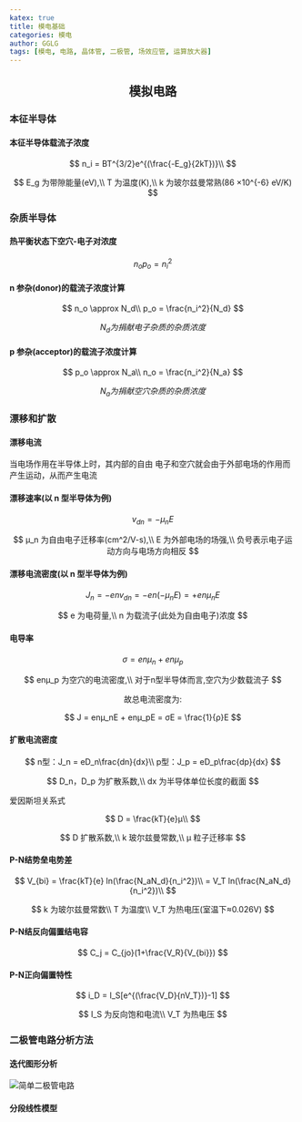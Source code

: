 ```yaml
---
katex: true
title: 模电基础
categories: 模电
author: GGLG
tags: [模电, 电路, 晶体管, 二极管, 场效应管, 运算放大器]
---
```


## <center>模拟电路

### 本征半导体

#### 本征半导体载流子浓度

$$
n_i = BT^{3/2}e^{(\frac{-E_g}{2kT})}\\
$$


$$
E_g 为带隙能量(eV),\\
T 为温度(K),\\
k 为玻尔兹曼常熟(86 ×10^{-6} eV/K)
$$

### 杂质半导体

#### 热平衡状态下空穴-电子对浓度

$$
n_o p_o = n_i^2
$$

#### n 参杂(donor)的载流子浓度计算

$$
n_o \approx N_d\\
p_o = \frac{n_i^2}{N_d}
$$

$$
N_d 为捐献电子杂质的杂质浓度
$$

#### p 参杂(acceptor)的载流子浓度计算

$$
p_o \approx N_a\\
n_o = \frac{n_i^2}{N_a}
$$

$$
N_a 为捐献空穴杂质的杂质浓度
$$

### 漂移和扩散

#### 漂移电流

<p>当电场作用在半导体上时，其内部的自由
电子和空穴就会由于外部电场的作用而产生运动，从而产生电流</p>

#### 漂移速率(以 n 型半导体为例)

$$
v_{dn} = -μ_nE
$$

$$
μ_n 为自由电子迁移率(cm^2/V-s),\\
E 为外部电场的场强,\\
负号表示电子运动方向与电场方向相反
$$

#### 漂移电流密度(以 n 型半导体为例)

$$
J_n = -env_{dn} = -en(-μ_nE) = +enμ_nE
$$

$$
e 为电荷量,\\
n 为载流子(此处为自由电子)浓度
$$

#### 电导率

$$
σ = enμ_n + enμ_p
$$

$$
enμ_p 为空穴的电流密度,\\
对于n型半导体而言,空穴为少数载流子
$$

<center><p>故总电流密度为:</p></center>

$$
J = enμ_nE + enμ_pE = σE = \frac{1}{ρ}E
$$

#### 扩散电流密度

$$
n型：J_n = eD_n\frac{dn}{dx}\\
p型：J_p = eD_p\frac{dp}{dx}
$$

$$
D_n，D_p 为扩散系数,\\
dx 为半导体单位长度的截面
$$

爱因斯坦关系式

$$
D = \frac{kT}{e}μ\\
$$

$$
D 扩散系数,\\
k 玻尔兹曼常数,\\
μ 粒子迁移率
$$

#### P-N结势垒电势差

$$
V_{bi} = \frac{kT}{e} ln(\frac{N_aN_d}{n_i^2})\\
       = V_T ln(\frac{N_aN_d}{n_i^2})\\
$$

$$
k 为玻尔兹曼常数\\
T 为温度\\
V_T 为热电压(室温下≈0.026V)
$$

#### P-N结反向偏置结电容

$$
C_j = C_{jo}(1+\frac{V_R}{V_{bi}})
$$

#### P-N正向偏置特性

$$
i_D = I_S[e^{(\frac{V_D}{nV_T})}-1]
$$

$$
I_S 为反向饱和电流\\
V_T 为热电压
$$

### 二极管电路分析方法

#### 迭代图形分析

![简单二极管电路](./$(二极管电路.jpg))

#### 分段线性模型